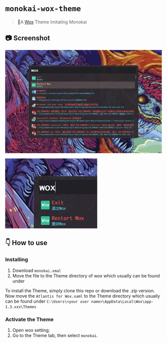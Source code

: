 # `monokai-wox-theme`
> 🤩A [Wox](https://github.com/Wox-launcher/Wox) Theme Imitating Monokai



## 📷 Screenshot

![1544326155544](assets/1544326155544.png)

![1544326986507](assets/1544326986507.png)

## 👇 How to use

### Installing

1. Download `monokai.xmal`
2. Move the file to the Theme directory of wox which usually can be found under

To install the Theme, simply clone this repo or download the .zip version.
Now move the `Atlantis for Wox.xaml` to the Theme directory which usually can be found under `C:\Users\<your user name>\AppData\Local\Wox\app-1.3.xxx\Themes`

### Activate the Theme

1. Open wox setting;
2. Go to the Theme tab, then select `monokai`.